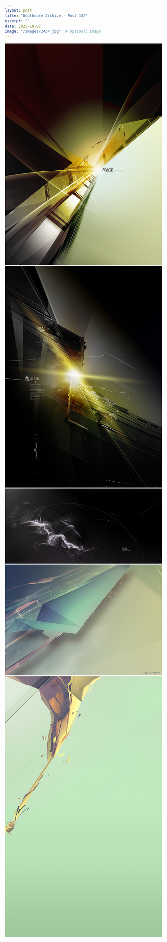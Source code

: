 ```yaml
---
layout: post
title: "Depthcore Archive - Post 152"
excerpt: ""
date: 2025-10-07
image: "/images/2434.jpg"  # optional image
---
```


<img src="/images/2434.jpg">
<img src="/images/2435.jpg" alt="2435.jpg"/>
<img src="/images/2439.jpg" alt="2439.jpg"/>
<img src="/images/2440.jpg" alt="2440.jpg"/>
<img src="/images/2441.jpg" alt="2441.jpg"/>
